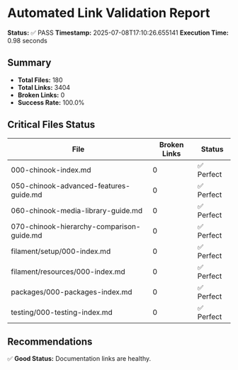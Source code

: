 # Automated Link Validation Report

**Status:** ✅ PASS
**Timestamp:** 2025-07-08T17:10:26.655141
**Execution Time:** 0.98 seconds

## Summary

- **Total Files:** 180
- **Total Links:** 3404
- **Broken Links:** 0
- **Success Rate:** 100.0%

## Critical Files Status

| File | Broken Links | Status |
|------|--------------|--------|
| 000-chinook-index.md | 0 | ✅ Perfect |
| 050-chinook-advanced-features-guide.md | 0 | ✅ Perfect |
| 060-chinook-media-library-guide.md | 0 | ✅ Perfect |
| 070-chinook-hierarchy-comparison-guide.md | 0 | ✅ Perfect |
| filament/setup/000-index.md | 0 | ✅ Perfect |
| filament/resources/000-index.md | 0 | ✅ Perfect |
| packages/000-packages-index.md | 0 | ✅ Perfect |
| testing/000-testing-index.md | 0 | ✅ Perfect |

## Recommendations

✅ **Good Status:** Documentation links are healthy.
